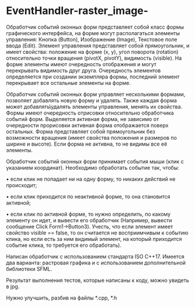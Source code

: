 # EventHandler-raster_image-

Обработчик событий оконных форм представляет собой класс формы графического интерфейса, на форме могут располагаться элементы управления: Кнопка (Button), Изображение (Image), Текстовое поле ввода (Edit). Элемент управления представляет собой прямоугольник, и имеет свойства: положение на форме (x, y), угол поворота (rotation) относительно точки вращения (pivotX, pivotY), видимость (visible). На форме элементы имеют очередность отображения и могут перекрывать видимость друг друга. Очередность элементов определяется при создании экземпляра формы, последний элемент перекрывает все остальные элементы на форме.

Обработчик событий оконных форм управляет несколькими формами, позволяет добавлять новую форму и удалять. Также каждая форма может добавлять\удалять элементы управления, менять их свойства. Формы имеют очередность отрисовки относительно обработчика событий форм. Выделяется активная форма, не зависимо от очередности прорисовки активная форма отображается поверх остальных. Форма представляет собой прямоугольник без возможности вращения (имеет свойства положения и размеров по ширине и высоте). Если форма не активна, то не видимы все её элементы.

Обработчик событий оконных форм принимает события мыши (клик с указанием координат). Необходимо обработать событие так, чтобы:

•	если клик не попадает ни на одну форму, то никаких действий не происходит;

•	если клик приходится по неактивной форме, то она становится активной;

•	если клик по активной форме, то нужно определить, по какому элементу он идет, и вывести его обработчик (Например, вывести сообщение Click Form1->Button3). Учесть, что если элемент имеет свойство visible == false, то он считается не восприимчивым к событию клика, но если есть за ним видимый элемент, на который приходится событие клика, то требуется его обработать).

Написан обработчик с использованием стандарта ISO C++17.
Имеется два варианта: растровая графика и с использованием дополнительной библиотеки SFML.

Результат выполнения тестов, которые написаны к коду, можно увидеть в jpg.

Нужно улучшить, разбив на файлы *.cpp, *.h
